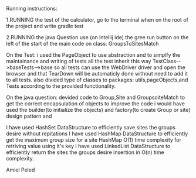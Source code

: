 Running instructions:

1.RUNNING the test of the calculator,
go to the terminal when on the root of the project
and write gradle test

2.RUNNING the java Question
use (on intellij ide)
the gree run button on the left of the start of the main code
on class:
GroupsToSitesMatch

On the Test:
i used the PageObject
to use abstraction and to simplfy the maintainance
and writing of tests
all the test inherit this way
TestClass-->baseTests-->base
so all tests can use the WebDriver driver
and open the browser
and that TearDown will be automaticly done without need
to add it to all tests.
also divided type of classes to packages:
utils,pageObjects,and Tests according to the provided functionality.

On the java question:
devided code to Group,Site and GroupsoiteMatch
to get the correct encapsulation of objects
to improve the code i would have used the builder(to initialize the objects) 
and factory(to create Group or site) design pattern and 

I have used HashSet DataStructure to efficiently save sites the groups desire without repitations
I have used HashMap DataStructure to efficiently get the maximum group size for a site
HashMap O(1) time complexity for retriving value using it's key
I have used LinkedList DataStructure to efficiently return the sites the groups desire
insertion in O(n) time complexity.

Amiel Peled